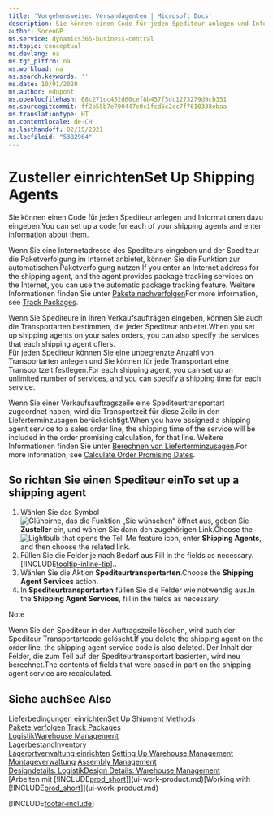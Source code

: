 ```yaml
---
title: 'Vorgehensweise: Versandagenten | Microsoft Docs'
description: Sie können einen Code für jeden Spediteur anlegen und Informationen dazu eingeben.
author: SorenGP
ms.service: dynamics365-business-central
ms.topic: conceptual
ms.devlang: na
ms.tgt_pltfrm: na
ms.workload: na
ms.search.keywords: ''
ms.date: 10/01/2020
ms.author: edupont
ms.openlocfilehash: 68c271cc452d60cef8b457f5dc1273279d9cb351
ms.sourcegitcommit: ff2b55b7e790447e0c1fcd5c2ec7f7610338ebaa
ms.translationtype: HT
ms.contentlocale: de-CH
ms.lasthandoff: 02/15/2021
ms.locfileid: "5382964"
---
```

# <a name="set-up-shipping-agents"></a><span data-ttu-id="c2b6a-103">Zusteller einrichten</span><span class="sxs-lookup"><span data-stu-id="c2b6a-103">Set Up Shipping Agents</span></span>
<span data-ttu-id="c2b6a-104">Sie können einen Code für jeden Spediteur anlegen und Informationen dazu eingeben.</span><span class="sxs-lookup"><span data-stu-id="c2b6a-104">You can set up a code for each of your shipping agents and enter information about them.</span></span>  

<span data-ttu-id="c2b6a-105">Wenn Sie eine Internetadresse des Spediteurs eingeben und der Spediteur die Paketverfolgung im Internet anbietet, können Sie die Funktion zur automatischen Paketverfolgung nutzen.</span><span class="sxs-lookup"><span data-stu-id="c2b6a-105">If you enter an Internet address for the shipping agent, and the agent provides package tracking services on the Internet, you can use the automatic package tracking feature.</span></span> <span data-ttu-id="c2b6a-106">Weitere Informationen finden Sie unter [Pakete nachverfolgen](sales-how-track-packages.md)</span><span class="sxs-lookup"><span data-stu-id="c2b6a-106">For more information, see [Track Packages](sales-how-track-packages.md).</span></span>

<span data-ttu-id="c2b6a-107">Wenn Sie Spediteure in Ihren Verkaufsaufträgen eingeben, können Sie auch die Transportarten bestimmen, die jeder Spediteur anbietet.</span><span class="sxs-lookup"><span data-stu-id="c2b6a-107">When you set up shipping agents on your sales orders, you can also specify the services that each shipping agent offers.</span></span>  
<span data-ttu-id="c2b6a-108">Für jeden Spediteur können Sie eine unbegrenzte Anzahl von Transportarten anlegen und Sie können für jede Transportart eine Transportzeit festlegen.</span><span class="sxs-lookup"><span data-stu-id="c2b6a-108">For each shipping agent, you can set up an unlimited number of services, and you can specify a shipping time for each service.</span></span>  

<span data-ttu-id="c2b6a-109">Wenn Sie einer Verkaufsauftragszeile eine Spediteurtransportart zugeordnet haben, wird die Transportzeit für diese Zeile in den Lieferterminzusagen berücksichtigt.</span><span class="sxs-lookup"><span data-stu-id="c2b6a-109">When you have assigned a shipping agent service to a sales order line, the shipping time of the service will be included in the order promising calculation, for that line.</span></span> <span data-ttu-id="c2b6a-110">Weitere Informationen finden Sie unter [Berechnen von Lieferterminzusagen](sales-how-to-calculate-order-promising-dates.md).</span><span class="sxs-lookup"><span data-stu-id="c2b6a-110">For more information, see [Calculate Order Promising Dates](sales-how-to-calculate-order-promising-dates.md).</span></span>

## <a name="to-set-up-a-shipping-agent"></a><span data-ttu-id="c2b6a-111">So richten Sie einen Spediteur ein</span><span class="sxs-lookup"><span data-stu-id="c2b6a-111">To set up a shipping agent</span></span>  
1.  <span data-ttu-id="c2b6a-112">Wählen Sie das Symbol ![Glühbirne, das die Funktion „Sie wünschen“ öffnet](media/ui-search/search_small.png "Tell Me-Funktion") aus, geben Sie **Zusteller** ein, und wählen Sie dann den zugehörigen Link.</span><span class="sxs-lookup"><span data-stu-id="c2b6a-112">Choose the ![Lightbulb that opens the Tell Me feature](media/ui-search/search_small.png "Tell me what you want to do") icon, enter **Shipping Agents**, and then choose the related link.</span></span>  
2.  <span data-ttu-id="c2b6a-113">Füllen Sie die Felder je nach Bedarf aus.</span><span class="sxs-lookup"><span data-stu-id="c2b6a-113">Fill in the fields as necessary.</span></span> [!INCLUDE[tooltip-inline-tip](includes/tooltip-inline-tip_md.md)]<span data-ttu-id="c2b6a-114">.</span><span class="sxs-lookup"><span data-stu-id="c2b6a-114">.</span></span>  
3.  <span data-ttu-id="c2b6a-115">Wählen Sie die Aktion **Spediteurtransportarten**.</span><span class="sxs-lookup"><span data-stu-id="c2b6a-115">Choose the **Shipping Agent Services** action.</span></span>
4. <span data-ttu-id="c2b6a-116">In **Spediteurtransportarten** füllen Sie die Felder wie notwendig aus.</span><span class="sxs-lookup"><span data-stu-id="c2b6a-116">In the **Shipping Agent Services**, fill in the fields as necessary.</span></span>

> [!NOTE]  
>  <span data-ttu-id="c2b6a-117">Wenn Sie den Spediteur in der Auftragszeile löschen, wird auch der Spediteur Transportartcode gelöscht.</span><span class="sxs-lookup"><span data-stu-id="c2b6a-117">If you delete the shipping agent on the order line, the shipping agent service code is also deleted.</span></span> <span data-ttu-id="c2b6a-118">Der Inhalt der Felder, die zum Teil auf der Spediteurtransportart basierten, wird neu berechnet.</span><span class="sxs-lookup"><span data-stu-id="c2b6a-118">The contents of fields that were based in part on the shipping agent service are recalculated.</span></span>  

## <a name="see-also"></a><span data-ttu-id="c2b6a-119">Siehe auch</span><span class="sxs-lookup"><span data-stu-id="c2b6a-119">See Also</span></span>
[<span data-ttu-id="c2b6a-120">Lieferbedingungen einrichten</span><span class="sxs-lookup"><span data-stu-id="c2b6a-120">Set Up Shipment Methods</span></span>](sales-how-set-up-shipment-methods.md)  
<span data-ttu-id="c2b6a-121">[Pakete verfolgen](sales-how-track-packages.md)  </span><span class="sxs-lookup"><span data-stu-id="c2b6a-121">[Track Packages](sales-how-track-packages.md)  </span></span>  
[<span data-ttu-id="c2b6a-122">Logistik</span><span class="sxs-lookup"><span data-stu-id="c2b6a-122">Warehouse Management</span></span>](warehouse-manage-warehouse.md)  
[<span data-ttu-id="c2b6a-123">Lagerbestand</span><span class="sxs-lookup"><span data-stu-id="c2b6a-123">Inventory</span></span>](inventory-manage-inventory.md)  
<span data-ttu-id="c2b6a-124">[Lagerortverwaltung einrichten](warehouse-setup-warehouse.md)   </span><span class="sxs-lookup"><span data-stu-id="c2b6a-124">[Setting Up Warehouse Management](warehouse-setup-warehouse.md)   </span></span>  
<span data-ttu-id="c2b6a-125">[Montageverwaltung](assembly-assemble-items.md)  </span><span class="sxs-lookup"><span data-stu-id="c2b6a-125">[Assembly Management](assembly-assemble-items.md)  </span></span>  
[<span data-ttu-id="c2b6a-126">Designdetails: Logistik</span><span class="sxs-lookup"><span data-stu-id="c2b6a-126">Design Details: Warehouse Management</span></span>](design-details-warehouse-management.md)  
<span data-ttu-id="c2b6a-127">[Arbeiten mit [!INCLUDE[prod_short](includes/prod_short.md)]](ui-work-product.md)</span><span class="sxs-lookup"><span data-stu-id="c2b6a-127">[Working with [!INCLUDE[prod_short](includes/prod_short.md)]](ui-work-product.md)</span></span>  


[!INCLUDE[footer-include](includes/footer-banner.md)]
